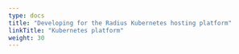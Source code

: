 ```yaml
---
type: docs
title: "Developing for the Radius Kubernetes hosting platform"
linkTitle: "Kubernetes platform"
weight: 30
---
```

